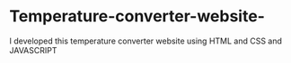 # Temperature-converter-website-
I developed this temperature converter website using HTML and CSS and JAVASCRIPT
